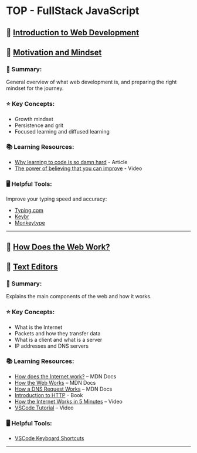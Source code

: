 # TOP - FullStack JavaScript 

## 🔗 [Introduction to Web Development](https://www.theodinproject.com/lessons/foundations-introduction-to-web-development)  
## 🔗 [Motivation and Mindset](https://www.theodinproject.com/lessons/foundations-motivation-and-mindset)

### 📝 Summary:
General overview of what web development is, and preparing the right mindset for the journey.

### ⭐ Key Concepts:
- Growth mindset  
- Persistence and grit  
- Focused learning and diffused learning

### 📚 Learning Resources:
- [Why learning to code is so damn hard](https://dev.to/theodinproject/why-learning-to-code-is-so-damn-hard-11nn) - Article
- [The power of believing that you can improve](https://www.ted.com/talks/carol_dweck_the_power_of_believing_that_you_can_improve) - Video

### 🖥️ Helpful Tools:
Improve your typing speed and accuracy:
- [Typing.com](https://www.typing.com/)
- [Keybr](http://keybr.com/)
- [Monkeytype](https://monkeytype.com/)
---
## 🔗 [How Does the Web Work?](https://www.theodinproject.com/lessons/foundations-how-does-the-web-work)  
## 🔗 [Text Editors](https://www.theodinproject.com/lessons/foundations-text-editors)

### 📝 Summary:
Explains the main components of the web and how it works.

### ⭐ Key Concepts:
- What is the Internet  
- Packets and how they transfer data  
- What is a client and what is a server  
- IP addresses and DNS servers

### 📚 Learning Resources:
- [How does the Internet work?](https://developer.mozilla.org/en-US/docs/Learn_web_development/Howto/Web_mechanics/How_does_the_Internet_work) – MDN Docs  
- [How the Web Works](https://developer.mozilla.org/en-US/docs/Learn_web_development/Getting_started/Web_standards/How_the_web_works#clients_and_servers) – MDN Docs  
- [How a DNS Request Works](https://developer.mozilla.org/en-US/docs/Learn_web_development/Howto/Web_mechanics/What_is_a_domain_name#how_does_a_dns_request_work) – MDN Docs  
- [Introduction to HTTP](https://launchschool.com/books/http) - Book
- [How the Internet Works in 5 Minutes](https://www.youtube.com/watch?v=7_LPdttKXPc&t=46s) – Video  
- [VSCode Tutorial](https://www.youtube.com/watch?v=ORrELERGIHs&t=103s) – Video

### 🖥️ Helpful Tools:
- [VSCode Keyboard Shortcuts](https://code.visualstudio.com/shortcuts/keyboard-shortcuts-macos.pdf)

---
